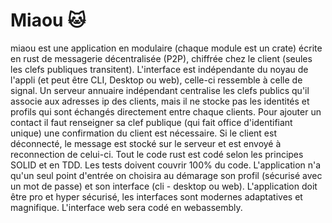 # Miaou 🐱
miaou est une application en modulaire (chaque module est un crate) écrite en rust de messagerie décentralisée (P2P), chiffrée chez le client (seules les clefs publiques transitent). 
L'interface est indépendante du noyau de l'appli (et peut être CLI, Desktop ou web), celle-ci ressemble à celle de signal. Un serveur annuaire indépendant centralise les clefs publics qu'il associe aux adresses ip des clients, mais il ne stocke pas les identités et profils qui sont échangés directement entre chaque clients. Pour ajouter un contact il faut renseigner sa clef publique (qui fait office d'identifiant unique) une confirmation du client est nécessaire. Si le client est déconnecté, le message est stocké sur le serveur et est envoyé à reconnection de celui-ci. Tout le code rust est codé selon les principes SOLID et en TDD. Les tests doivent couvrir 100% du code. L'application n'a qu'un seul point d'entrée on choisira au démarage son profil (sécurisé avec un mot de passe) et son interface (cli - desktop ou web). L'application doit être pro et hyper sécurisé, les interfaces sont modernes adaptatives et magnifique. L'interface web sera codé en webassembly. 